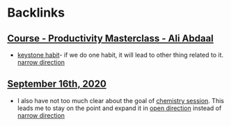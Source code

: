
# Backlinks
## [Course - Productivity Masterclass - Ali Abdaal](<Course - Productivity Masterclass - Ali Abdaal.md>)
- [keystone habit](<keystone habit.md>)- if we do one habit, it will lead to other thing related to it. [narrow direction](<narrow direction.md>)

## [September 16th, 2020](<September 16th, 2020.md>)
- I also have not too much clear about the goal of [chemistry session](<chemistry session.md>). This leads me to stay on the point and expand it in [open direction](<open direction.md>) instead of [narrow direction](<narrow direction.md>)


